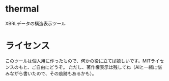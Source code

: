 # thermal
XBRLデータの構造表示ツール

# ライセンス
このツールは個人用に作ったもので、何かの役に立てば嬉しいです。MITライセンスのもと、ご自由にどうぞ。
ただし、著作権表示は残してね（AIと一緒に悩みながら書いたので、その痕跡もあるかも）。